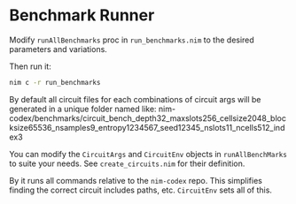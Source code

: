 
# Benchmark Runner

Modify `runAllBenchmarks` proc in `run_benchmarks.nim` to the desired parameters and variations.

Then run it:

```sh
nim c -r run_benchmarks
```

By default all circuit files for each combinations of circuit args will be generated in a unique folder named like:
    nim-codex/benchmarks/circuit_bench_depth32_maxslots256_cellsize2048_blocksize65536_nsamples9_entropy1234567_seed12345_nslots11_ncells512_index3


You can modify the `CircuitArgs` and `CircuitEnv` objects in `runAllBenchMarks` to suite your needs. See `create_circuits.nim` for their definition.

By it runs all commands relative to the `nim-codex` repo. This simplifies finding the correct circuit includes paths, etc. `CircuitEnv` sets all of this.
